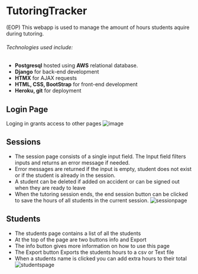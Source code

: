 # TutoringTracker
(EOP)
This webapp is used to manage the amount of hours students aquire during tutoring.
###### Technologies used include:
- **Postgresql** hosted using **AWS** relational database. 
- **Django** for back-end development
- **HTMX** for AJAX requests
- **HTML, CSS, BootStrap** for front-end development
- **Heroku, git** for deployment

## Login Page
Loging in grants access to other pages
![image](https://user-images.githubusercontent.com/96543196/191287879-15cd3cf5-a1d4-4fe2-a999-03004957af34.png)

## Sessions
- The session page consists of a single input field. The Input field filters inputs and returns an error message if needed.
- Error messages are returned if the input is empty, student does not exist or if the student is already in the session.
- A student can be deleted if added on accident or can be signed out when they are ready to leave
- When the tutoring session ends, the end session button can be clicked to save the hours of all students in the current session.
![sessionpage](https://user-images.githubusercontent.com/96543196/191295903-b1049c23-f1f9-447e-9fae-9fe3332d8ad5.gif)

## Students
- The students page contains a list of all the students
- At the top of the page are two buttons info and Export
- The info button gives more information on how to use this page
- The Export button Exports the students hours to a csv or Text file
- When a students name is clicked you can add extra hours to their total
![studentspage](https://user-images.githubusercontent.com/96543196/191295069-4feb4af3-76ab-499a-a022-4767da5e6baf.gif)





